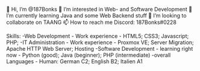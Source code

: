 👋 Hi, I’m @187Bonks
👀 I’m interested in Web- and Software Development
🌱 I’m currently learning Java and some Web Backend stuff
💞️ I’m looking to collaborate on TAANG
📫 How to reach me Discord: 187Bonks#0228

  Skills: 
  -Web Development - Work experience - HTML5; CSS3; Javascript; PHP;
  -IT Administration - Work experience - Proxmox VE; Server Migration; Apache HTTP Web Server; Hosting
  -Software Development - learning right now - Python (good); Java (beginner); PHP (intermediate)
  -overall Languages - Human: German C2; English B2; Italien A1

